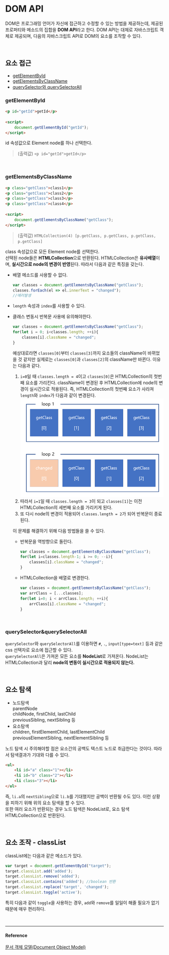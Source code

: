 # DOM API
DOM은 프로그래밍 언어가 자신에 접근하고 수정할 수 있는 방법을 제공하는데, 제공된 프로퍼티와 메소드의 집합을 **DOM API**라고 한다. DOM API는 대체로 자바스크립트 객체로 제공되며, 다음의 자바스크립트 API로 DOM의 요소를 조작할 수 있다.

<br/>

## 요소 접근
* [getElementById](###-getElementById)
* [getElementsByClassName](###-getElementsByClassName)
* [querySelector와 querySelectorAll]( ###-querySelector-&-querySelectorAll)

### getElementById
```html
<p id="getId">getId</p>

<script>
    document.getElementById("getId");
</script>
```
id 속성값으로 Element node를 하나 선택한다.   
> (출력값) `<p id="getId">getId</p>`

<br/>

### getElementsByClassName
```html
<p class="getClass">class1</p>
<p class="getClass">class2</p>
<p class="getClass">class3</p>
<p class="getClass">class4</p>

<script>
    document.getElementsByClassName("getClass");
</script>
```
> (출력값) `HTMLCollection(4) [p.getClass, p.getClass, p.getClass, p.getClass]`

class 속성값으로 모든 Element node를 선택한다.   
선택된 node들은 **HTMLCollection**으로 반환된다.
HTMLCollection은 **유사배열**이며, **실시간으로 node의 변경이 반영**된다. 따라서 다음과 같은 특징을 갖는다.

* 배열 메소드를 사용할 수 없다.
    ```js
    var classes = document.getElementsByClassName("getClass");
    classes.forEach(el => el.innerText = "changed");
    //에러발생
    ```
* `length` 속성과 `index`를 사용할 수 있다.
* 클래스 변동시 반복문 사용에 유의해야한다.
    ```js
    var classes = document.getElementsByClassName("getClass");
    for(let i = 0; i<classes.length; ++i){
        classes[i].className = "changed";
    }
    ```
    예상대로라면 `classes[0]`부터 `classes[3]`까지 요소들의 className이 바뀌었을 것 같지만 실제로는 `classes[0]`과 `classes[2]`의 className만 바뀐다. 이유는 다음과 같다.
    1. `i=0`일 때 `classes.length = 4`이고 `classes[0]`은 HTMLCollection의 첫번째 요소를 가리킨다. className이 변경된 후 HTMLCollection에 node의 변경이 실시간으로 적용된다. 즉, HTMLCollection의 첫번째 요소가 사라져 `length`와 `index`가 다음과 같이 변경된다.  
    ![HTMLCollection](/assets/images/HTMLCollection.png)
    2. 따라서 `i=1`일 때 `classes.length = 3`이 되고 `classes[1]`는 이전 HTMLCollection의 세번째 요소를 가리키게 된다. 
    3. 또 다시 node의 변경이 적용되어 `classes.length = 2`가 되어 반복문이 종료된다.   
    
    이 문제를 해결하기 위해 다음 방법들을 쓸 수 있다.  
    * 반복문을 역방향으로 돌린다. 
        ```js
        var classes = document.getElementsByClassName("getClass");
        for(let i=classes.length-1; i >= 0; --i){
            classes[i].className = "changed";
        }
        ```
    * HTMLCollection을 배열로 변경한다.
        ```js
        var classes = document.getElementsByClassName("getClass");
        var arrClass = [...classes]; 
        for(let i=0; i < arrClass.length; ++i){
            arrClass[i].className = "changed";
        }
        ```


<br/>

### querySelector&querySelectorAll
`querySelector`와 `querySelectorAll`를 이용하면 `#`, `.`, `input[type=text]` 등과 같은 css 선택자로 요소에 접근할 수 있다.   
`querySelectorAll`은 가져온 모든 요소를 **NodeList**로 가져온다. NodeList는 HTMLCollection과 달리 **node의 변동이 실시간으로 적용되지 않는다.** 

<br/>

## 요소 탐색
* 노드탐색  
    parentNode  
    childNode, firstChild, lastChild   
    previousSibling, nextSibling 등
* 요소탐색   
    children, firstElementChild, lastElementChild  
    previousElementSibling, nextElementSibling 등


노드 탐색 시 주의해야할 점은 요소간의 공백도 텍스트 노드로 취급한다는 것이다. 따라서 탐색결과가 기대와 다를 수 있다. 
```HTML
<ul>
    <li id="a" class="1"></li>  
    <li id="b" class="2"></li>
    <li class="3"></li>
</ul>
```
즉, `li.a`의 `nextSibling`으로 `li.b`를 기대했지만 공백이 반환될 수도 있다. 이런 상황을 피하기 위해 위의 요소 탐색을 할 수 있다.   
또한 여러 요소가 반환되는 경우 노드 탐색은 NodeList로, 요소 탐색 HTMLCollection으로 반환된다. 

<br/>

## 요소 조작 - classList

classList에는 다음과 같은 메소드가 있다. 
```js
var target = document.getElementById("target");
target.classList.add('added');
target.classList.remove('added');
target.classList.contains('added'); //boolean 반환
target.classList.replace('target', 'changed');
target.classList.toggle('active');
```
특히 다음과 같이 `toggle`을 사용하는 경우, `add`와 `remove`를 일일이 해줄 필요가 없기 때문에 매우 편리하다.

<br/>

---
#### Reference
[문서 객체 모델(Document Object Model)](https://poiemaweb.com/js-dom)
